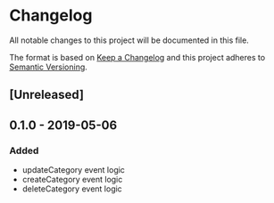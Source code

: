 # Changelog

All notable changes to this project will be documented in this file.

The format is based on [Keep a Changelog](http://keepachangelog.com/) and this project adheres to [Semantic Versioning](http://semver.org/).

## [Unreleased]

## 0.1.0 - 2019-05-06
### Added
- updateCategory event logic
- createCategory event logic
- deleteCategory event logic
